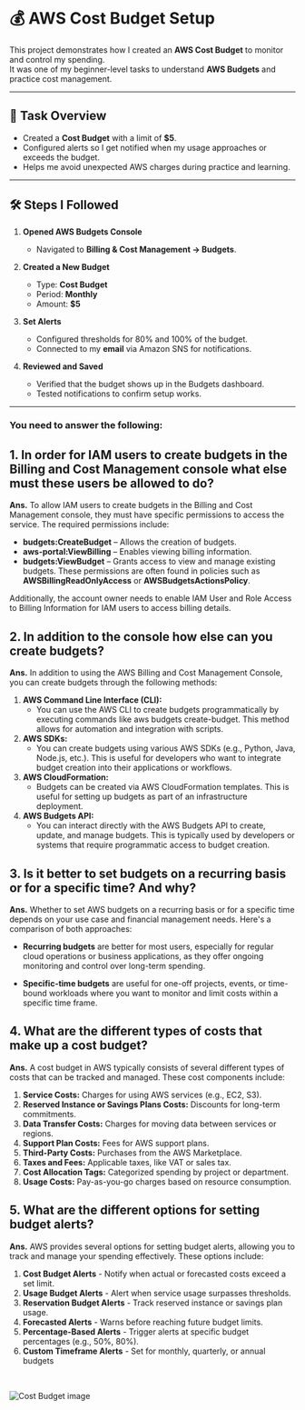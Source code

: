 # 💰 AWS Cost Budget Setup

This project demonstrates how I created an **AWS Cost Budget** to monitor and control my spending.  
It was one of my beginner-level tasks to understand **AWS Budgets** and practice cost management.

---

## 📌 Task Overview
- Created a **Cost Budget** with a limit of **$5**.  
- Configured alerts so I get notified when my usage approaches or exceeds the budget.  
- Helps me avoid unexpected AWS charges during practice and learning.

---

## 🛠️ Steps I Followed

1. **Opened AWS Budgets Console**  
   - Navigated to **Billing & Cost Management → Budgets**.

2. **Created a New Budget**  
   - Type: **Cost Budget**  
   - Period: **Monthly**  
   - Amount: **$5**

3. **Set Alerts**  
   - Configured thresholds for 80% and 100% of the budget.  
   - Connected to my **email** via Amazon SNS for notifications.

4. **Reviewed and Saved**  
   - Verified that the budget shows up in the Budgets dashboard.  
   - Tested notifications to confirm setup works.

---

### You need to answer the following:
## 1. In order for IAM users to create budgets in the Billing and Cost Management console what else must these users be allowed to do? <br/>
**Ans.** To allow IAM users to create budgets in the Billing and Cost Management console, they must have specific permissions to access the service. The required permissions include:

* **budgets:CreateBudget** – Allows the creation of budgets.
* **aws-portal:ViewBilling** – Enables viewing billing information.
* **budgets:ViewBudget** – Grants access to view and manage existing budgets.
These permissions are often found in policies such as **AWSBillingReadOnlyAccess** or **AWSBudgetsActionsPolicy**.

Additionally, the account owner needs to enable IAM User and Role Access to Billing Information for IAM users to access billing details. <br />

## 2. In addition to the console how else can you create budgets? <br />
**Ans.** In addition to using the AWS Billing and Cost Management Console, you can create budgets through the following methods:
1. **AWS Command Line Interface (CLI):**
    - You can use the AWS CLI to create budgets programmatically by executing commands like aws budgets create-budget. This method allows for automation and integration with scripts.
2. **AWS SDKs:**
    - You can create budgets using various AWS SDKs (e.g., Python, Java, Node.js, etc.). This is useful for developers who want to integrate budget creation into their applications or workflows.
3. **AWS CloudFormation:**
    - Budgets can be created via AWS CloudFormation templates. This is useful for setting up budgets as part of an infrastructure deployment.
4. **AWS Budgets API:**
    - You can interact directly with the AWS Budgets API to create, update, and manage budgets. This is typically used by developers or systems that require programmatic access to budget creation.

## 3. Is it better to set budgets on a recurring basis or for a specific time? And why?
**Ans.** Whether to set AWS budgets on a recurring basis or for a specific time depends on your use case and financial management needs. Here's a comparison of both approaches:

  * **Recurring budgets** are better for most users, especially for regular cloud operations or business applications, as they offer ongoing monitoring and control over long-term spending.
  
  * **Specific-time budgets** are useful for one-off projects, events, or time-bound workloads where you want to monitor and limit costs within a specific time frame.

 ## 4. What are the different types of costs that make up a cost budget? <br />
**Ans.** A cost budget in AWS typically consists of several different types of costs that can be tracked and managed. These cost components include:
1. **Service Costs:** Charges for using AWS services (e.g., EC2, S3).
2. **Reserved Instance or Savings Plans Costs:** Discounts for long-term commitments.
3. **Data Transfer Costs:** Charges for moving data between services or regions.
4. **Support Plan Costs:** Fees for AWS support plans.
5. **Third-Party Costs:** Purchases from the AWS Marketplace.
6. **Taxes and Fees:** Applicable taxes, like VAT or sales tax.
7. **Cost Allocation Tags:** Categorized spending by project or department.
8. **Usage Costs:** Pay-as-you-go charges based on resource consumption. <br />

## 5. What are the different options for setting budget alerts? <br />
**Ans.** AWS provides several options for setting budget alerts, allowing you to track and manage your spending effectively. These options include:
1. **Cost Budget Alerts** - Notify when actual or forecasted costs exceed a set limit.
2. **Usage Budget Alerts** - Alert when service usage surpasses thresholds.
3. **Reservation Budget Alerts** - Track reserved instance or savings plan usage.
4. **Forecasted Alerts** - Warns before reaching future budget limits.
5. **Percentage-Based Alerts** - Trigger alerts at specific budget percentages (e.g., 50%, 80%).
6. **Custom Timeframe Alerts** - Set for monthly, quarterly, or annual budgets
<br />

![Cost Budget image](https://github.com/tejas-firke/Portfolio-projects/blob/0e0bfab0cda33f74fd3626de07baa826f2d9b768/New%20folder/Level%201/p2/Screenshot%202025-09-25%20142915.png)
